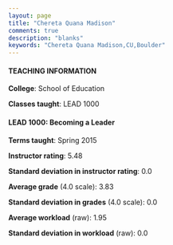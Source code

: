```yaml
---
layout: page
title: "Chereta Quana Madison" 
comments: true
description: "blanks"
keywords: "Chereta Quana Madison,CU,Boulder"
---
```

<head>
<script src="https://ajax.googleapis.com/ajax/libs/jquery/2.1.3/jquery.min.js"></script>
<script src="https://dl.dropboxusercontent.com/s/pc42nxpaw1ea4o9/highcharts.js?dl=0"></script>
<!-- <script src="../assets/js/highcharts.js"></script> -->
<style type="text/css">@font-face {
	font-family: "Bebas Neue";
	src: url(https://www.filehosting.org/file/details/544349/BebasNeue Regular.otf) format("opentype");
	}
	h1.Bebas { 
		font-family: "Bebas Neue", Verdana, Tahoma;
	}
</style>
</head>
	   
#### TEACHING INFORMATION

**College**: School of Education

**Classes taught**: LEAD 1000

#### LEAD 1000: Becoming a Leader

**Terms taught**: Spring 2015

**Instructor rating**: 5.48

**Standard deviation in instructor rating**: 0.0

**Average grade** (4.0 scale): 3.83

**Standard deviation in grades** (4.0 scale): 0.0

**Average workload** (raw): 1.95

**Standard deviation in workload** (raw): 0.0

